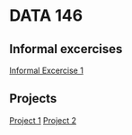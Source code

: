 # DATA 146 

## Informal excercises
[Informal Excercise 1](https://pterwoo.github.io/DATA-146/informal_excercise1.html)

## Projects
[Project 1](https://pterwoo.github.io/DATA-146/project1.html)
[Project 2](https://pterwoo.github.io/DATA-146/project2.html)
